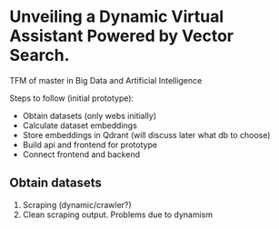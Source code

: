 # Unveiling a Dynamic Virtual Assistant Powered by Vector Search.
TFM of master in Big Data and Artificial Intelligence

Steps to follow (initial prototype):
<ul>
<li>Obtain datasets (only webs initially)</li>
<li>Calculate dataset embeddings</li>
<li>Store embeddings in Qdrant (will discuss later what db to choose)</li>
<li>Build api and frontend for prototype</li>
<li>Connect frontend and backend</li>
</ul>

## Obtain datasets
<ol>
<li>Scraping (dynamic/crawler?)</li>
<li>Clean scraping output. Problems due to dynamism</li>
</ol>